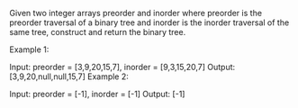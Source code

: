 Given two integer arrays preorder and inorder where preorder is the preorder traversal of a binary tree and inorder is the inorder traversal of the same tree, construct and return the binary tree.

 

Example 1:


Input: preorder = [3,9,20,15,7], inorder = [9,3,15,20,7]
Output: [3,9,20,null,null,15,7]
Example 2:

Input: preorder = [-1], inorder = [-1]
Output: [-1]